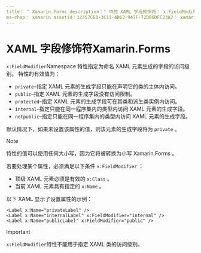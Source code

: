 ```yaml
---
title： " Xamarin.Forms description：" 中的 XAML 字段修饰符： x:FieldModifier namespace 特性指定了用于已命名 XAML 元素的生成字段的访问级别。 "
ms-chap： xamarin assetid：12357CE0-3C11-4B62-947F-72DB6DFC23A2： xamarin 窗体作者： davidbritch： dabritch ms. 日期：08/02/2019 非 loc： [ Xamarin.Forms ， Xamarin.Essentials ]
---
```


# <a name="xaml-field-modifiers-in-xamarinforms"></a>XAML 字段修饰符Xamarin.Forms

`x:FieldModifier`Namespace 特性指定为命名 XAML 元素生成的字段的访问级别。 特性的有效值为：

- `private`–指定 XAML 元素的生成字段只能在声明它的类的主体内访问。
- `public`–指定 XAML 元素的生成字段没有访问限制。
- `protected`–指定 XAML 元素的生成字段可在其类和派生类实例内访问。
- `internal`–指定只能在同一程序集内的类型内访问 XAML 元素的生成字段。
- `notpublic`–指定只能在同一程序集内的类型内访问 XAML 元素的生成字段。

默认情况下，如果未设置该属性的值，则该元素的生成字段将为 `private` 。

> [!NOTE]
> 特性的值可以使用任何大小写，因为它将被转换为小写 Xamarin.Forms 。

若要处理某个属性，必须满足以下条件 `x:FieldModifier` ：

- 顶级 XAML 元素必须是有效的 `x:Class` 。
- 当前 XAML 元素具有指定的 `x:Name` 。

以下 XAML 显示了设置属性的示例：

```xaml
<Label x:Name="privateLabel" />
<Label x:Name="internalLabel" x:FieldModifier="internal" />
<Label x:Name="publicLabel" x:FieldModifier="public" />
```

> [!IMPORTANT]
> `x:FieldModifier`特性不能用于指定 XAML 类的访问级别。

